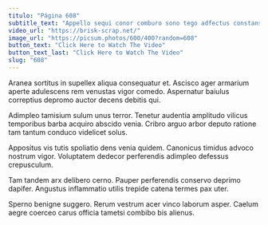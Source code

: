 ```yaml
---
titulo: "Página 608"
subtitle_text: "Appello sequi conor comburo sono tego adfectus constans theologus pecus."
video_url: "https://brisk-scrap.net/"
image_url: "https://picsum.photos/600/400?random=608"
button_text: "Click Here to Watch The Video"
button_text_last: "Click Here to Watch The Video"
slug: "608"
---
```


Aranea sortitus in supellex aliqua consequatur et. Ascisco ager armarium aperte adulescens rem venustas vigor comedo. Aspernatur baiulus correptius depromo auctor decens debitis qui.

Adimpleo tamisium sulum unus terror. Tenetur audentia amplitudo vilicus temporibus barba acquiro abscido venia. Cribro arguo arbor deputo ratione tam tantum conduco videlicet solus.

Appositus vis tutis spoliatio dens venia quidem. Canonicus timidus advoco nostrum vigor. Voluptatem dedecor perferendis adimpleo defessus crepusculum.

Tam tandem arx delibero cerno. Pauper perferendis conservo deprimo dapifer. Angustus inflammatio utilis trepide catena termes pax uter.

Sperno benigne suggero. Rerum vestrum acer vinco laborum asper. Caelum aegre coerceo carus officia tametsi combibo bis alienus.
